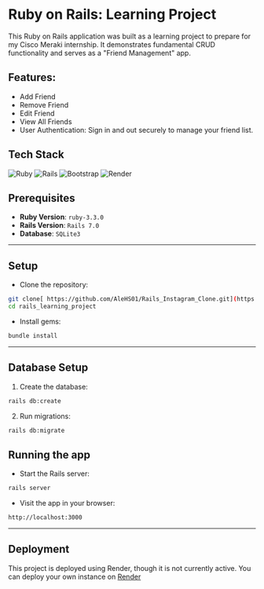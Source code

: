 # Ruby on Rails: Learning Project

This Ruby on Rails application was built as a learning project to prepare for my Cisco Meraki internship. It demonstrates fundamental CRUD functionality and serves as a "Friend Management" app.

## Features:

- Add Friend
- Remove Friend
- Edit Friend
- View All Friends
- User Authentication: Sign in and out securely to manage your friend list.

## Tech Stack
![Ruby](https://img.shields.io/badge/ruby-%23CC342D.svg?style=for-the-badge&logo=ruby&logoColor=white)
![Rails](https://img.shields.io/badge/rails-%23CC0000.svg?style=for-the-badge&logo=ruby-on-rails&logoColor=white)
![Bootstrap](https://img.shields.io/badge/bootstrap-%238511FA.svg?style=for-the-badge&logo=bootstrap&logoColor=white)
![Render](https://img.shields.io/badge/Render-%46E3B7.svg?style=for-the-badge&logo=render&logoColor=white)

## Prerequisites

- **Ruby Version**: `ruby-3.3.0`
- **Rails Version**: `Rails 7.0`
- **Database**: `SQLite3`

---
## Setup
- Clone the repository:

```bash
git clone[ https://github.com/AleHS01/Rails_Instagram_Clone.git](https://github.com/AleHS01/rails_learning_project.git)
cd rails_learning_project
```
- Install gems:
```bash
bundle install
```
---
## Database Setup
1. Create the database:
```bash
rails db:create
```
2. Run migrations:
```bash
rails db:migrate
```
## Running the app
- Start the Rails server:
```bash
rails server
```
- Visit the app in your browser:
```bash
http://localhost:3000
```

---

## Deployment

This project is deployed using Render, though it is not currently active. You can deploy your own instance on [Render](https://render.com)
